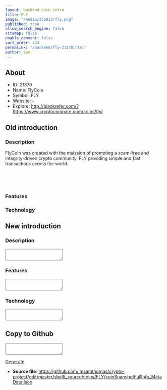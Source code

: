```yaml
---
layout: backend_coin_intro
title: FLY
image: "/media/351013/fly.png"
published: true
allow_search_engine: false
sitemap: false
enable_comment: false
sort_order: 764
permalink: "/backend/fly-21370.html"
author: Sam
---
```


## About

- ID: 21370
- Name: FlyCoin
- Symbol: FLY
- Website: -
- Explore: http://blankrefer.com/?https://www.cryptocompare.com/coins/fly/


## Old introduction

### Description

<p>FlyCoin was created with the msission of promoting a scam-free and integrity-driven crypto community. FLY providing simple and fast transactions across the world.</p><p> </p><div><div></div></div><p> </p>

### Features


### Technology




## New introduction


### Description
<textarea id="meta_description" name="description"></textarea>

### Features
<textarea id="meta_features" name="features"></textarea>

### Technology
<textarea id="meta_technology" name="technology"></textarea>


## Copy to Github

<textarea id="coinsnapshotfullinfo_metadata"></textarea>

<a href="#gen" onclick="generateMetaDatJson()">Generate</a>

- **Source file**: <a href="https://github.com/imsamthomas/crypto-project/edit/master/shell/_source/coins/FLY/coinSnapshotFullInfo_MetaData.json">https://github.com/imsamthomas/crypto-project/edit/master/shell/_source/coins/FLY/coinSnapshotFullInfo_MetaData.json</a>

